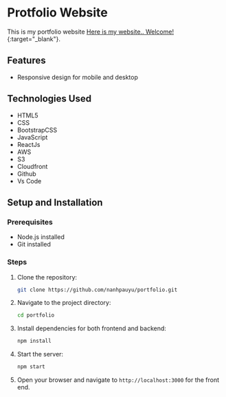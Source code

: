 # Protfolio Website

This is my portfolio website  [Here is my website.. Welcome!](https://d3cpzuf1vpduci.cloudfront.net/){:target="_blank"}.

## Features

- Responsive design for mobile and desktop

## Technologies Used

- HTML5
- CSS
- BootstrapCSS
- JavaScript
- ReactJs
- AWS
- S3
- Cloudfront
- Github
- Vs Code

## Setup and Installation

### Prerequisites

- Node.js installed
- Git installed

### Steps

1. Clone the repository:
   ```bash
   git clone https://github.com/nanhpauyu/portfolio.git
   ```

2. Navigate to the project directory:
   ```bash
   cd portfolio
   ```

3. Install dependencies for both frontend and backend:
   ```bash
   npm install
   ```

4. Start the server:
   ```bash
   npm start
   ```

5. Open your browser and navigate to `http://localhost:3000` for the front end.